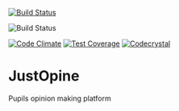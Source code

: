 [![Build Status](https://travis-ci.org/foundersandcoders/justOpine.svg?branch=master)](https://travis-ci.org/foundersandcoders/justOpine)

![Build Status](https://travis-ci.org/foundersandcoders/justOpine.svg?branch=master) 

[![Code Climate](https://codeclimate.com/github/foundersandcoders/justOpine/badges/gpa.svg)](https://codeclimate.com/github/foundersandcoders/justOpine)
[![Test Coverage](https://codeclimate.com/github/plastic-cup/polagraph/badges/coverage.svg)](https://codeclimate.com/github/foundersandcoders/justOpine/coverage)
[![Codecrystal](https://img.shields.io/badge/code-crystal-5CB3FF.svg)](http://codecrystal.herokuapp.com/graph/foundersandcoders/justOpine/master)

# JustOpine
Pupils opinion making platform
